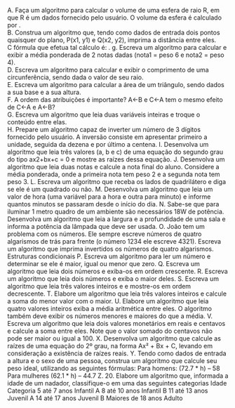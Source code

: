 A. Faça um algoritmo para calcular o volume de uma esfera de raio R, em que R é um dados fornecido pelo usuário. O volume da esfera é calculado por .   
B. Construa um algoritmo que, tendo como dados de entrada dois pontos quaisquer do plano, P(x1, y1) e Q(x2, y2), imprima a distância entre eles.    
C fórmula que efetua tal cálculo é: . g. Escreva um algoritmo para calcular e exibir a média ponderada de 2 notas dadas (nota1 = peso 6 e nota2 = peso 4).      
D. Escreva um algoritmo para calcular e exibir o comprimento de uma circunferência, sendo dada o valor de seu raio.     
E. Escreva um algoritmo para calcular a área de um triângulo, sendo dados a sua base e a sua altura.    
F. A ordem das atribuições é importante? A←B e C←A tem o mesmo efeito de C←A e A←B?     
G. Escreva um algoritmo que leia duas variáveis inteiras e troque o conteúdo entre elas.    
H. Prepare um algoritmo capaz de inverter um número de 3 dígitos fornecido pelo usuário. A inversão consiste em apresentar primeiro a unidade, seguida da dezena e por último a centena.
I. Desenvolva um algoritmo que leia três valores (a, b e c) de uma equação do segundo grau do tipo ax2+bx+c = 0 e mostre as raízes dessa equação.
J. Desenvolva um algoritmo que leia duas notas e calcule a nota final do aluno. Considere a média ponderada, onde a primeira nota tem peso 2 e a segunda nota tem peso 3.
L. Escreva um algoritmo que receba os lados de quadrilátero e diga se ele é um quadrado ou não.
M. Desenvolva um algoritmo que leia um valor de hora (uma variável para a hora e outra para minuto) e informe quantos minutos se passaram desde o início do dia.
N. Sabe-se que para iluminar 1 metro quadro de um ambiente são necessários 18W de potência. Desenvolva um algoritmo que leia a largura e a profundidade de uma sala e informa a potência da lâmpada que deve ser usada.
O. João tem um problema com os números. Ele sempre escreve números de quatro algarismos de trás para frente (o número 1234 ele escreve 4321). Escreva um algoritmo que imprima invertidos os números de quatro algarismos.
Estruturas condicionais
P. Escreva um algoritmo para ler um número e determinar se ele é maior, igual ou menor que zero.
Q. Escreva um algoritmo que leia dois números e exiba-os em ordem crescente.
R. Escreva um algoritmo que leia dois números e exiba o maior deles.
S. Escreva um algoritmo que leia três valores inteiros e e mostre-os em ordem decrescente.
T. Elabore um algoritmo que leia três valores inteiros e calcule a soma do menor valor com o maior.
U. Elabore um algoritmo que leia quatro valores inteiros exiba a média aritmética entre eles. O algoritmo também deve exibir os números menores e maiores do que a média.
V. Escreva um algoritmo que leia dois valores monetários em reais e centavos e calcule a soma entre eles. Note que o valor somado do centavos não pode ser maior ou igual a 100.
X. Desenvolva um algoritmo que calcule as raízes de uma equação do 2º grau, na forma Ax² + Bx + C, levando em consideração a existência de raízes reais.
Y. Tendo como dados de entrada a altura e o sexo de uma pessoa, construa um algoritmo que calcule seu peso ideal, utilizando as seguintes fórmulas:
Para homens: (72.7 * h) – 58
Para mulheres (62.1 * h) – 44.7
Z. 20. Elabore um algoritmo que, informada a idade de um nadador, classifique-o em uma das seguintes categorias Idade Categoria 5 até 7 anos Infantil A 8 até 10 anos Infantil B 11 até 13 anos Juvenil A 14 até 17 anos Juvenil B Maiores de 18 anos Adulto
